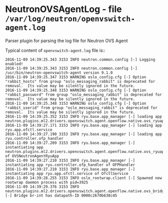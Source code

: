 NeutronOVSAgentLog - file ``/var/log/neutron/openvswitch-agent.log``
====================================================================

Parser plugin for parsing the log file for Neutron OVS Agent

Typical content of ``openvswitch-agent.log`` file is::

    2016-11-09 14:39:25.343 3153 INFO neutron.common.config [-] Logging enabled!
    2016-11-09 14:39:25.343 3153 INFO neutron.common.config [-] /usr/bin/neutron-openvswitch-agent version 9.1.0
    2016-11-09 14:39:25.347 3153 WARNING oslo_config.cfg [-] Option "rabbit_hosts" from group "oslo_messaging_rabbit" is deprecated for removal.  Its value may be silently ignored in the future.
    2016-11-09 14:39:25.348 3153 WARNING oslo_config.cfg [-] Option "rabbit_password" from group "oslo_messaging_rabbit" is deprecated for removal.  Its value may be silently ignored in the future.
    2016-11-09 14:39:25.348 3153 WARNING oslo_config.cfg [-] Option "rabbit_userid" from group "oslo_messaging_rabbit" is deprecated for removal.  Its value may be silently ignored in the future.
    2016-11-09 14:39:25.352 3153 INFO ryu.base.app_manager [-] loading app neutron.plugins.ml2.drivers.openvswitch.agent.openflow.native.ovs_ryuapp
    2016-11-09 14:39:27.171 3153 INFO ryu.base.app_manager [-] loading app ryu.app.ofctl.service
    2016-11-09 14:39:27.190 3153 INFO ryu.base.app_manager [-] loading app ryu.controller.ofp_handler
    2016-11-09 14:39:27.209 3153 INFO ryu.base.app_manager [-] instantiating app neutron.plugins.ml2.drivers.openvswitch.agent.openflow.native.ovs_ryuapp of OVSNeutronAgentRyuApp
    2016-11-09 14:39:27.210 3153 INFO ryu.base.app_manager [-] instantiating app ryu.controller.ofp_handler of OFPHandler
    2016-11-09 14:39:27.210 3153 INFO ryu.base.app_manager [-] instantiating app ryu.app.ofctl.service of OfctlService
    2016-11-09 14:39:28.255 3153 INFO oslo_rootwrap.client [-] Spawned new rootwrap daemon process with pid=3925
    2016-11-09 14:39:29.376 3153 INFO neutron.plugins.ml2.drivers.openvswitch.agent.openflow.native.ovs_bridge [-] Bridge br-int has datapath-ID 0000c2670b638c45
